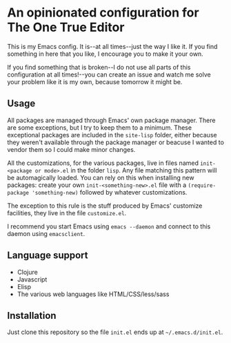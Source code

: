 # An opinionated configuration for The One True Editor

This is my Emacs config.  It is--at all times--just the way I like it.  If you find something in here that you like, I encourage you to make it your own.

If you find something that is broken--I do not use all parts of this configuration at all times!--you can create an issue and watch me solve your problem like it is my own, because tomorrow it might be.

## Usage

All packages are managed through Emacs' own package manager.  There are some exceptions, but I try to keep them to a minimum.  These exceptional packages are included in the `site-lisp` folder, either because they weren't available through the package manager or beacuse I wanted to vendor them so I could make minor changes.

All the customizations, for the various packages, live in files named `init-<package or mode>.el` in the folder `lisp`.  Any file matching this pattern will be automagically loaded.  You can rely on this when installing new packages: create your own `init-<something-new>.el` file with a `(require-package 'something-new)` followed by whatever customizations.

The exception to this rule is the stuff produced by Emacs' customize facilities, they live in the file `customize.el`.

I recommend you start Emacs using `emacs --daemon` and connect to this daemon using `emacsclient`.

## Language support

* Clojure
* Javascript
* Elisp
* The various web languages like HTML/CSS/less/sass

## Installation

Just clone this repository so the file `init.el` ends up at `~/.emacs.d/init.el`.
